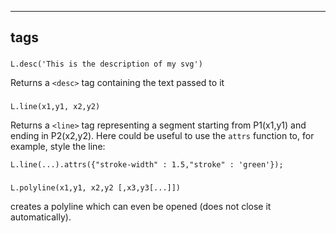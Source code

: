 ---
## tags  

### <desc> 
```
L.desc('This is the description of my svg')
```
Returns a `<desc>` tag containing the text passed to it


### <line> 
```
L.line(x1,y1, x2,y2)
```
Returns a `<line>` tag representing a segment starting from P1(x1,y1) and ending in P2(x2,y2).
Here could be useful to use the `attrs` function to, for example, style the line:  
```
L.line(...).attrs({"stroke-width" : 1.5,"stroke" : 'green'});
```

### <polyline>
```
L.polyline(x1,y1, x2,y2 [,x3,y3[...]])
```
creates a polyline which can even be opened (does not close it automatically). 